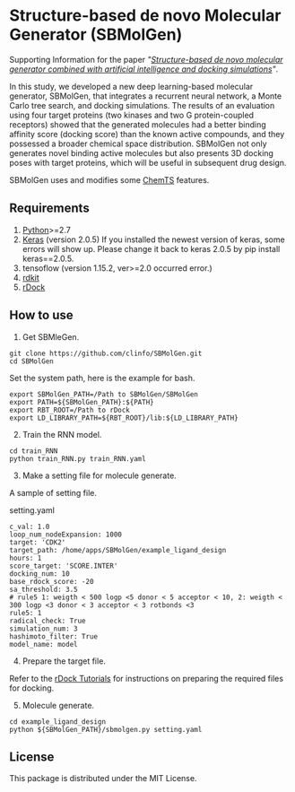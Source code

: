 # Structure-based de novo Molecular Generator (SBMolGen)
Supporting Information for the paper _"[Structure-based de novo molecular generator combined with artificial intelligence and docking simulations](https://doi.org/10.26434/chemrxiv.14371967.v1)"_.

In this study, we developed a new deep learning-based molecular generator, SBMolGen, that integrates a recurrent neural network, a Monte Carlo tree search, and docking simulations. The results of an evaluation using four target proteins (two kinases and two G protein-coupled receptors) showed that the generated molecules had a better binding affinity score (docking score) than the known active compounds, and they possessed a broader chemical space distribution. SBMolGen not only generates novel binding active molecules but also presents 3D docking poses with target proteins, which will be useful in subsequent drug design.

SBMolGen uses and modifies some [ChemTS](https://github.com/tsudalab/ChemTS) features.
## Requirements
1. [Python](https://www.anaconda.com/download/)>=2.7 
2. [Keras](https://github.com/fchollet/keras) (version 2.0.5) If you installed the newest version of keras, some errors will show up. Please change it back to keras 2.0.5 by pip install keras==2.0.5. 
3. tensoflow (version 1.15.2, ver>=2.0 occurred error.) 
4. [rdkit](https://anaconda.org/rdkit/rdkit)
5. [rDock](http://rdock.sourceforge.net/installation/)

## How to use

1. Get SBMleGen.

```
git clone https://github.com/clinfo/SBMolGen.git
cd SBMolGen
```
Set the system path, here is the example for bash.
```
export SBMolGen_PATH=/Path to SBMolGen/SBMolGen
export PATH=${SBMolGen_PATH}:${PATH}
export RBT_ROOT=/Path to rDock 
export LD_LIBRARY_PATH=${RBT_ROOT}/lib:${LD_LIBRARY_PATH}
``` 

2. Train the RNN model.

```
cd train_RNN
python train_RNN.py train_RNN.yaml
```
3. Make a setting file for molecule generate.

A sample of setting file.

setting.yaml
```
c_val: 1.0
loop_num_nodeExpansion: 1000
target: 'CDK2'
target_path: /home/apps/SBMolGen/example_ligand_design
hours: 1
score_target: 'SCORE.INTER'
docking_num: 10
base_rdock_score: -20
sa_threshold: 3.5
# rule5 1: weigth < 500 logp <5 donor < 5 acceptor < 10, 2: weigth < 300 logp <3 donor < 3 acceptor < 3 rotbonds <3
rule5: 1
radical_check: True
simulation_num: 3
hashimoto_filter: True
model_name: model
```
4. Prepare the target file.

Refer to the [rDock Tutorials](http://rdock.sourceforge.net/docking-in-3-steps/) for instructions on preparing the required files for docking.

5. Molecule generate.

```
cd example_ligand_design
python ${SBMolGen_PATH}/sbmolgen.py setting.yaml
```

## License
This package is distributed under the MIT License.
